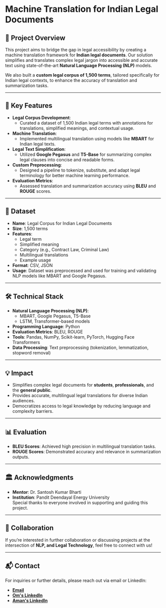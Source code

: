 # Machine Translation for Indian Legal Documents 
 
## 📜 Project Overview
This project aims to bridge the gap in legal accessibility by creating a machine translation framework for **Indian legal documents**. Our solution simplifies and translates complex legal jargon into accessible and accurate text using state-of-the-art **Natural Language Processing (NLP)** models. 

We also built a **custom legal corpus of 1,500 terms**, tailored specifically for Indian legal contexts, to enhance the accuracy of translation and summarization tasks.

---

## 🚀 Key Features
- **Legal Corpus Development**:
  - Curated a dataset of 1,500 Indian legal terms with annotations for translations, simplified meanings, and contextual usage.
- **Machine Translation**:
  - Implemented multilingual translation using models like **MBART** for Indian legal texts.
- **Legal Text Simplification**:
  - Utilized **Google Pegasus** and **T5-Base** for summarizing complex legal clauses into concise and readable forms.
- **Custom Preprocessing**:
  - Designed a pipeline to tokenize, substitute, and adapt legal terminology for better machine learning performance.
- **Evaluation Metrics**:
  - Assessed translation and summarization accuracy using **BLEU** and **ROUGE** scores.

---

## 📂 Dataset
- **Name**: Legal Corpus for Indian Legal Documents  
- **Size**: 1,500 terms  
- **Features**:
  - Legal term
  - Simplified meaning
  - Category (e.g., Contract Law, Criminal Law)
  - Multilingual translations
  - Example usage
- **Format**: CSV, JSON  
- **Usage**: Dataset was preprocessed and used for training and validating NLP models like MBART and Google Pegasus.

---

## 🛠️ Technical Stack
- **Natural Language Processing (NLP)**:
  - MBART, Google Pegasus, T5-Base
  - LSTM, Transformer-based models
- **Programming Language**: Python
- **Evaluation Metrics**: BLEU, ROUGE
- **Tools**: Pandas, NumPy, Scikit-learn, PyTorch, Hugging Face Transformers
- **Data Processing**: Text preprocessing (tokenization, lemmatization, stopword removal)

---

## 💡 Impact
- Simplifies complex legal documents for **students**, **professionals**, and the **general public**.
- Provides accurate, multilingual legal translations for diverse Indian audiences.
- Democratizes access to legal knowledge by reducing language and complexity barriers.

---

## 📊 Evaluation
- **BLEU Scores**: Achieved high precision in multilingual translation tasks.
- **ROUGE Scores**: Demonstrated accuracy and relevance in summarization outputs.

---

## 🏛 Acknowledgments
- **Mentor**: Dr. Santosh Kumar Bharti
- **Institution**: Pandit Deendayal Energy University  
Special thanks to everyone involved in supporting and guiding this project.
---

## 🤝 Collaboration
If you’re interested in further collaboration or discussing projects at the intersection of **NLP, and Legal Technology**, feel free to connect with us!

---

## 📬 Contact
For inquiries or further details, please reach out via email or LinkedIn:
- **[Email](mailto:iampatelom@gmail.com)**
- **[Om's LinkedIn](https://www.linkedin.com/in/om-m-patel-b539b8213/)**
- **[Aman's LinkedIn](https://www.linkedin.com/in/aman-k-patel-203122240/)**
